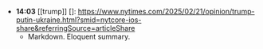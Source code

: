 - **14:03** [[trump]] []: https://www.nytimes.com/2025/02/21/opinion/trump-putin-ukraine.html?smid=nytcore-ios-share&referringSource=articleShare
	- Markdown. Eloquent summary.